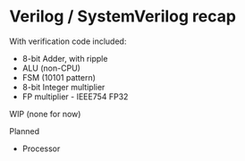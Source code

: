 # Verilog / SystemVerilog recap

With verification code included:
- 8-bit Adder, with ripple
- ALU (non-CPU)
- FSM (10101 pattern)
- 8-bit Integer multiplier
- FP multiplier - IEEE754 FP32

WIP
(none for now)

Planned
- Processor